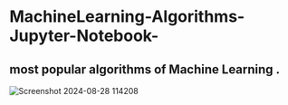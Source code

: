 # MachineLearning-Algorithms-Jupyter-Notebook-

most popular algorithms of  Machine Learning .
----------------------
![Screenshot 2024-08-28 114208](https://github.com/user-attachments/assets/0d43d380-e3f6-4426-9994-9aa048be93d7 )
